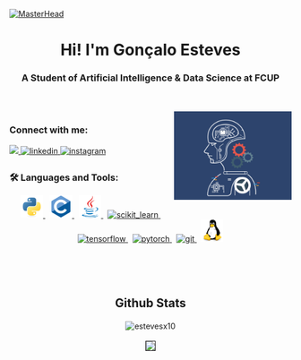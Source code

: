 [![MasterHead](./Assets/Brain-Banner.png)](https://github.com/EstevesX10)
<h1 align="center">Hi! I'm Gonçalo Esteves</h1>
<h3 align="center">A Student of Artificial Intelligence & Data Science at FCUP</h3>

<br/>
<br/>

<img align="right" alt="Artificial Intelligence" width="210" src="./Assets/AI.gif" />

<h3 align="left">Connect with me:</h3>

<div>
    <a href="https://github.com/EstevesX10" target="_blank">
        <img src="https://img.shields.io/badge/GitHub-100000?style=for-the-badge&logo=github&logoColor=white" target="_blank">
    </a>
    <a href="https://linkedin.com" target="_blank">
        <img src=https://img.shields.io/badge/linkedin-%231E77B5.svg?&style=for-the-badge&logo=linkedin&logoColor=white alt=linkedin style="margin-bottom: 5px;" />
    </a>
    <a href="https://instagram.com" target="_blank">
        <img src=https://img.shields.io/badge/instagram-%23000000.svg?&style=for-the-badge&logo=instagram&logoColor=white alt=instagram style="margin-bottom: 5px;" />
    </a>  
</div>

<p align="left">
</p>

<h3 align="left">🛠 Languages and Tools:</h3>

<p align="center">
    <a href="https://www.python.org" target="_blank" rel="noreferrer">
        <img src="https://raw.githubusercontent.com/devicons/devicon/master/icons/python/python-original.svg" alt="python" width="40" height="40"/> 
    </a>&nbsp;
    <a href="https://www.cprogramming.com/" target="_blank" rel="noreferrer">
        <img src="https://raw.githubusercontent.com/devicons/devicon/master/icons/c/c-original.svg" alt="c" width="40" height="40"/>
    </a>&nbsp;
    <a href="https://www.java.com" target="_blank" rel="noreferrer">
        <img src="https://raw.githubusercontent.com/devicons/devicon/master/icons/java/java-original.svg" alt="java" width="40" height="40"/>
    </a>&nbsp;
    <a href="https://scikit-learn.org/" target="_blank" rel="noreferrer">
        <img src="https://upload.wikimedia.org/wikipedia/commons/0/05/Scikit_learn_logo_small.svg" alt="scikit_learn" width="40" height="40"/>
    </a>&nbsp;
    <a href="https://www.tensorflow.org" target="_blank" rel="noreferrer">
        <img src="https://www.vectorlogo.zone/logos/tensorflow/tensorflow-icon.svg" alt="tensorflow" width="40" height="40"/>
    </a>&nbsp;
    <a href="https://pytorch.org/" target="_blank" rel="noreferrer">
        <img src="https://www.vectorlogo.zone/logos/pytorch/pytorch-icon.svg" alt="pytorch" width="40" height="40"/>
    </a>&nbsp;
    <a href="https://git-scm.com/" target="_blank" rel="noreferrer">
        <img src="https://www.vectorlogo.zone/logos/git-scm/git-scm-icon.svg" alt="git" width="40" height="40"/>
    </a>&nbsp;
    <a href="https://www.linux.org/" target="_blank" rel="noreferrer">
        <img src="https://raw.githubusercontent.com/devicons/devicon/master/icons/linux/linux-original.svg" alt="linux" width="40" height="40"/>
    </a>
</p>

<br/>
<br/>
<br/>

<h2 align="center">Github Stats</h2>
<div align="center">
    <img align="center" src="https://github-readme-stats.vercel.app/api/top-langs?username=estevesx10&show_icons=true&locale=en&layout=compact&theme=dark" alt="estevesx10" />
    <br/>
    <br/>
    <img align="center" src="http://github-profile-summary-cards.vercel.app/api/cards/profile-details?username=EstevesX10&theme=dark" height="180em" border="1"/>
</div>
